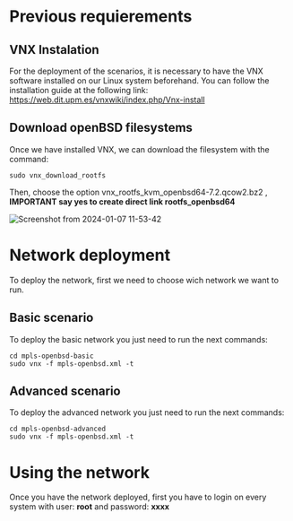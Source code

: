 # Previous requierements
##  VNX Instalation
For the deployment of the scenarios, it is necessary to have the VNX software installed on our Linux system beforehand. You can follow the installation guide at the following link: https://web.dit.upm.es/vnxwiki/index.php/Vnx-install

## Download openBSD filesystems
Once we have installed VNX, we can download the filesystem with the command:
```
sudo vnx_download_rootfs
```

Then, choose the option vnx_rootfs_kvm_openbsd64-7.2.qcow2.bz2  , **IMPORTANT say yes to create direct link rootfs_openbsd64**

![Screenshot from 2024-01-07 11-53-42](https://github.com/avillaseca01/VNXOpenBSDMPLS/assets/121334055/ea95cdfd-4add-46ec-aa70-25eba06021b1)


# Network deployment

To deploy the network, first we need to choose wich network we want to run. 

## Basic scenario
To deploy the basic network you just need to run the next commands:

``` 
cd mpls-openbsd-basic
sudo vnx -f mpls-openbsd.xml -t
````

## Advanced scenario
To deploy the advanced network you just need to run the next commands:

``` 
cd mpls-openbsd-advanced
sudo vnx -f mpls-openbsd.xml -t
```
# Using the network
Once you have the network deployed, first you have to login on every system with user: **root** and password: **xxxx**



